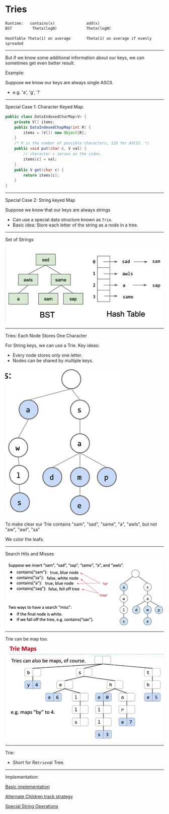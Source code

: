 # Tries

```
Runtime:   contains(x)              add(x)
BST         Theta(logN)             Theta(logN)

HashTable Theta(1) on average       Theta(1) on average if evenly spreaded
```

---

But if we know some additional information about our keys, we can sometimes get even better result.

Example:

Suppose we know our keys are always single ASCII.

+ e.g. 'a', 'g', '!'

---

Special Case 1: Character Keyed Map.

```java
public class DataIndexedCharMap<V> {
    private V[] items;
    public DataIndexedChapMap(int R) {
        items = (V[]) new Object[R];
    }
    /* R is the number of possible characters, 128 for ASCII. */
    public void put(char c, V val) {
        // character c serves as the index.
        items[c] = val;
    }
    public V get(char c) {
        return items[c];
    }
}
```

---

Special Case 2: String keyed Map

Suppose we know that our keys are always strings

+ Can use a special data structure known as `Trie`.
+ Basic idea: Store each letter of the string as a node in a tree.

---

Set of Strings

![](img/bsthash.png)

---

Tries: Each Node Stores One Character

For String keys, we can use a Trie. Key ideas:

+ Every node stores only one letter.
+ Nodes can be shared by multiple keys.

![](img/trie.png)

To make clear our Trie contains "sam", "sad", "same", "a", "awls", but not "aw", "awl", "sa"

We color the leafs.

---

Search Hits and Misses

![](img/TrieSearch.png)

--- 

Trie can be map too.

![](img/triemap.png)

---

Trie:

+ Short for Re`trie`val Tree.
  
---

Implementation:

[Basic implementation](Trie&#32;Basic&#32;Implementation.md)


[Alternate Children track strategy](Alternate&#32;Children&#32;Track.md)


[Special String Operations](Special&#32;String&#32;Operations.md)